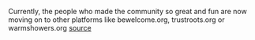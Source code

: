 Currently, the people who made the community so great and fun are now moving on to other platforms like bewelcome.org, trustroots.org or warmshowers.org
[source](https://www.reddit.com/r/couchsurfing/comments/mk9wjb/comment/gth8ccr)
